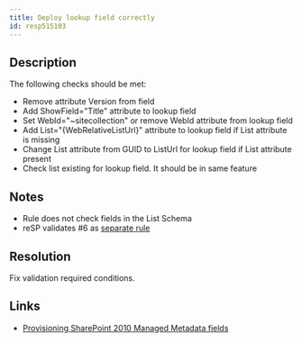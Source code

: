 ```yaml
---
title: Deploy lookup field correctly
id: resp515103
---
```

## Description
The following checks should be met:

- Remove attribute Version from field
- Add ShowField="Title" attribute to lookup field
- Set WebId="~sitecollection" or remove WebId attribute from lookup field
- Add List="{WebRelativeListUrl}" attribute to lookup field if List attribute is missing
- Change List attribute from GUID to ListUrl for lookup field if List attribute present
- Check list existing for lookup field. It should be in same feature

## Notes
- Rule does not check fields in the List Schema
- reSP validates #6 as [separate rule](/resp/inspections/xml/resp515114)

## Resolution
Fix validation required conditions.

## Links
- [Provisioning SharePoint 2010 Managed Metadata fields](http://www.sharepointconfig.com/2011/03/the-complete-guide-to-provisioning-sharepoint-2010-managed-metadata-fields/)
